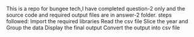 This is a repo for bungee tech,I have completed question-2 only and the source code and required output files are in answer-2 folder.
steps followed:
Import the required libraries
Read the csv file
Slice the year and Group the data
Display the final output
Convert the output into csv file
